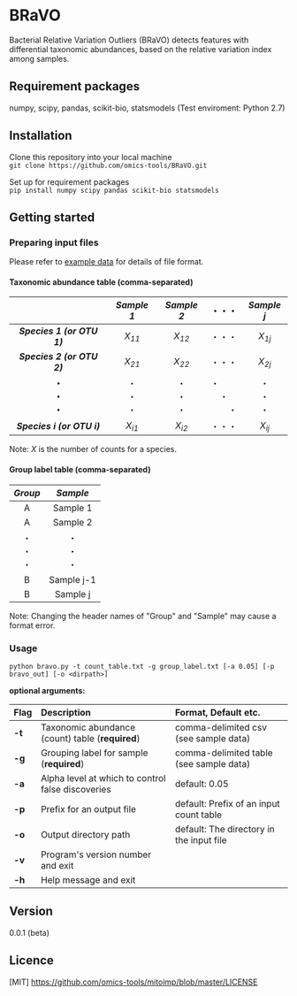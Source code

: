 BRaVO
====
Bacterial Relative Variation Outliers (BRaVO) detects features with differential taxonomic abundances, based on the relative variation index among samples.


## Requirement packages
numpy, scipy, pandas, scikit-bio, statsmodels (Test enviroment: Python 2.7)

## Installation
Clone this repository into your local machine  
`git clone https://github.com/omics-tools/BRaVO.git`  

Set up for requirement packages  
`pip install numpy scipy pandas scikit-bio statsmodels`  

## Getting started

### Preparing input files

Please refer to [example data](https://github.com/omics-tools/BRaVO/examples
) for details of file format.

#### Taxonomic abundance table (comma-separated)

|  | ***Sample 1*** | ***Sample 2*** | ・・・ | ***Sample j*** |
|:-----------:|:------------:|:------------:|:------------:|:------------:|
| ***Species 1 (or OTU 1)***      |*X<sub>11</sub>* |*X<sub>12</sub>*|・・・|*X<sub>1j</sub>*|
| ***Species 2 (or OTU 2)***      |*X<sub>21</sub>*|*X<sub>22</sub>*|・・・ |*X<sub>2j</sub>*|
| **・** <br> **・**<br>**・**<br>|・<br>・<br>・<br>|・<br>・<br>・<br>|・&emsp;&emsp;<br>・<br>&emsp;&emsp;・<br>|・<br>・<br>・<br>|
| ***Species i (or OTU i)*** |*X<sub>i1</sub>*|*X<sub>i2</sub>*|・・・|*X<sub>ij</sub>*|

Note: *X* is the number of counts for a species.

#### Group label table (comma-separated)

|***Group*** | ***Sample*** | 
|:-----------:|:------------:|
| A | Sample 1 |
| A | Sample 2 |
| ・ <br> ・<br>・<br>|・<br>・<br>・<br>|
| B | Sample j-1 |
| B | Sample j |

Note: Changing the header names of "Group" and "Sample" may cause a format error.

### Usage

`python bravo.py -t count_table.txt -g group_label.txt [-a 0.05] [-p bravo_out] [-o <dirpath>]`

**optional arguments:**

| Flag | Description | Format, Default etc. |
|:-----------|:------------|:------------|
| **-t**       | Taxonomic abundance (count) table (**required**) | comma-delimited csv (see sample data)|
| **-g**       | Grouping label for sample (**required**) | comma-delimited table (see sample data) |
| **-a**       | Alpha level at which to control false discoveries | default: 0.05 |
| **-p**       | Prefix for an output file | default: Prefix of an input count table |
| **-o**       | Output directory path | default: The directory in the input file |
| **-v**       | Program's version number and exit  | |
| **-h**       | Help message and exit         | |

## Version

0.0.1 (beta)

## Licence

[MIT] https://github.com/omics-tools/mitoimp/blob/master/LICENSE

